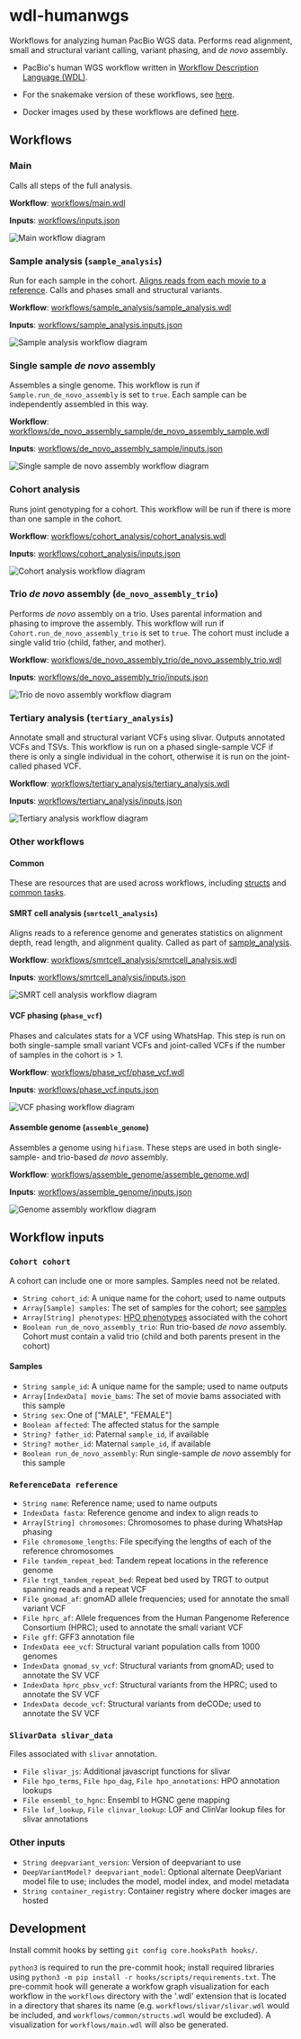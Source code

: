 # wdl-humanwgs

Workflows for analyzing human PacBio WGS data. Performs read alignment, small and structural variant calling, variant phasing, and _de novo_ assembly.


- PacBio's human WGS workflow written in [Workflow Description Language (WDL)](https://openwdl.org/).

- For the snakemake version of these workflows, see [here](https://github.com/PacificBiosciences/pb-human-wgs-workflow-snakemake).

- Docker images used by these workflows are defined [here](https://github.com/PacificBiosciences/wdl-dockerfiles).


## Workflows

### Main

Calls all steps of the full analysis.

**Workflow**: [workflows/main.wdl](workflows/main.wdl)

**Inputs**: [workflows/inputs.json](workflows/inputs.json)

![Main workflow diagram](workflows/main.graphviz.svg)


### Sample analysis (`sample_analysis`)

Run for each sample in the cohort. [Aligns reads from each movie to a reference](smrt-cell-analysis-smrtcell_analysis). Calls and phases small and structural variants.

**Workflow**: [workflows/sample_analysis/sample_analysis.wdl](workflows/sample_analysis/sample_analysis.wdl)

**Inputs**: [workflows/sample_analysis.inputs.json](workflows/sample_analysis/inputs.json)

![Sample analysis workflow diagram](workflows/sample_analysis/sample_analysis.graphviz.svg)


### Single sample _de novo_ assembly

Assembles a single genome. This workflow is run if `Sample.run_de_novo_assembly` is set to `true`. Each sample can be independently assembled in this way.

**Workflow**: [workflows/de_novo_assembly_sample/de_novo_assembly_sample.wdl](workflows/de_novo_assembly_sample/de_novo_assembly_sample.wdl)

**Inputs**: [workflows/de_novo_assembly_sample/inputs.json](workflows/de_novo_assembly_sample/inputs.json)

![Single sample _de novo_ assembly workflow diagram](workflows/de_novo_assembly_sample/de_novo_assembly_sample.graphviz.svg)


### Cohort analysis

Runs joint genotyping for a cohort. This workflow will be run if there is more than one sample in the cohort.

**Workflow**: [workflows/cohort_analysis/cohort_analysis.wdl](workflows/cohort_analysis/cohort_analysis.wdl)

**Inputs**: [workflows/cohort_analysis/inputs.json](workflows/cohort_analysis/inputs.json)

![Cohort analysis workflow diagram](workflows/cohort_analysis/cohort_analysis.graphviz.svg)


### Trio _de novo_ assembly (`de_novo_assembly_trio`)

Performs _de novo_ assembly on a trio. Uses parental information and phasing to improve the assembly. This workflow will run if `Cohort.run_de_novo_assembly_trio` is set to `true`. The cohort must include a single valid trio (child, father, and mother).

**Workflow**: [workflows/de_novo_assembly_trio/de_novo_assembly_trio.wdl](workflows/de_novo_assembly_trio/de_novo_assembly_trio.wdl)

**Inputs**: [workflows/de_novo_assembly_trio/inputs.json](workflows/de_novo_assembly_trio/inputs.json)

![Trio _de novo_ assembly workflow diagram](workflows/de_novo_assembly_trio/de_novo_assembly_trio.graphviz.svg)


### Tertiary analysis (`tertiary_analysis`)

Annotate small and structural variant VCFs using slivar. Outputs annotated VCFs and TSVs. This workflow is run on a phased single-sample VCF if there is only a single individual in the cohort, otherwise it is run on the joint-called phased VCF.

**Workflow**: [workflows/tertiary_analysis/tertiary_analysis.wdl](workflows/tertiary_analysis/tertiary_analysis.wdl)

**Inputs**: [workflows/tertiary_analysis/inputs.json](workflows/tertiary_analysis/inputs.json)

![Tertiary analysis workflow diagram](workflows/tertiary_analysis/tertiary_analysis.graphviz.svg)


### Other workflows

#### Common

These are resources that are used across workflows, including [structs](workflows/common/structs.wdl) and [common tasks](workflows/common/tasks).


#### SMRT cell analysis (`smrtcell_analysis`)

Aligns reads to a reference genome and generates statistics on alignment depth, read length, and alignment quality. Called as part of [sample_analysis](#sample-analysis-sample_analysis).

**Workflow**: [workflows/smrtcell_analysis/smrtcell_analysis.wdl](workflows/smrtcell_analysis/smrtcell_analysis.wdl)

**Inputs**: [workflows/smrtcell_analysis/inputs.json](workflows/smrtcell_analysis/inputs.json)

![SMRT cell analysis workflow diagram](workflows/smrtcell_analysis/smrtcell_analysis.graphviz.svg)


#### VCF phasing (`phase_vcf`)

Phases and calculates stats for a VCF using WhatsHap. This step is run on both single-sample small variant VCFs and joint-called VCFs if the number of samples in the cohort is > 1.

**Workflow**: [workflows/phase_vcf/phase_vcf.wdl](workflows/phase_vcf/phase_vcf.wdl)

**Inputs**: [workflows/phase_vcf.inputs.json](workflows/phase_vcf/inputs.json)

![VCF phasing workflow diagram](workflows/phase_vcf/phase_vcf.graphviz.svg)


#### Assemble genome (`assemble_genome`)

Assembles a genome using `hifiasm`. These steps are used in both single-sample- and trio-based _de novo_ assembly.

**Workflow**: [workflows/assemble_genome/assemble_genome.wdl](workflows/assemble_genome/assemble_genome.wdl)

**Inputs**: [workflows/assemble_genome/inputs.json](workflows/assemble_genome/inputs.json)

![Genome assembly workflow diagram](workflows/assemble_genome/assemble_genome.graphviz.svg)


## Workflow inputs

### `Cohort cohort`

A cohort can include one or more samples. Samples need not be related.

- `String cohort_id`: A unique name for the cohort; used to name outputs
- `Array[Sample] samples`: The set of samples for the cohort; see [samples](#samples)
- `Array[String] phenotypes`: [HPO phenotypes](https://hpo.jax.org/app/) associated with the cohort
- `Boolean run_de_novo_assembly_trio`: Run trio-based _de novo_ assembly. Cohort must contain a valid trio (child and both parents present in the cohort)


#### Samples

- `String sample_id`: A unique name for the sample; used to name outputs
- `Array[IndexData] movie_bams`: The set of movie bams associated with this sample
- `String sex`: One of ["MALE", "FEMALE"]
- `Boolean affected`: The affected status for the sample
- `String? father_id`: Paternal `sample_id`, if available
- `String? mother_id`: Maternal `sample_id`, if available
- `Boolean run_de_novo_assembly`: Run single-sample _de novo_ assembly for this sample


### `ReferenceData reference`

- `String name`: Reference name; used to name outputs
- `IndexData fasta`: Reference genome and index to align reads to
- `Array[String] chromosomes`: Chromosomes to phase during WhatsHap phasing
- `File chromosome_lengths`: File specifying the lengths of each of the reference chromosomes
- `File tandem_repeat_bed`: Tandem repeat locations in the reference genome
- `File trgt_tandem_repeat_bed`: Repeat bed used by TRGT to output spanning reads and a repeat VCF
- `File gnomad_af`: gnomAD allele frequencies; used for annotate the small variant VCF
- `File hprc_af`: Allele frequences from the Human Pangenome Reference Consortium (HPRC); used to annotate the small variant VCF
- `File gff`: GFF3 annotation file
- `IndexData eee_vcf`: Structural variant population calls from 1000 genomes
- `IndexData gnomad_sv_vcf`: Structural variants from gnomAD; used to annotate the SV VCF
- `IndexData hprc_pbsv_vcf`: Structural variants from the HPRC; used to annotate the SV VCF
- `IndexData decode_vcf`: Structural variants from deCODe; used to annotate the SV VCF


### `SlivarData slivar_data`

Files associated with `slivar` annotation.

- `File slivar_js`: Additional javascript functions for slivar
- `File hpo_terms`, `File hpo_dag`, `File hpo_annotations`: HPO annotation lookups
- `File ensembl_to_hgnc`: Ensembl to HGNC gene mapping
- `File lof_lookup`, `File clinvar_lookup`: LOF and ClinVar lookup files for slivar annotations


### Other inputs

- `String deepvariant_version`: Version of deepvariant to use
- `DeepVariantModel? deepvariant_model`: Optional alternate DeepVariant model file to use; includes the model, model index, and model metadata
- `String container_registry`: Container registry where docker images are hosted


## Development

Install commit hooks by setting `git config core.hooksPath hooks/`.

`python3` is required to run the pre-commit hook; install required libraries using `python3 -m pip install -r hooks/scripts/requirements.txt`.
The pre-commit hook will generate a workfow graph visualization for each workflow in the `workflows` directory with the '.wdl' extension that is located in a directory that shares its name (e.g. `workflows/slivar/slivar.wdl` would be included, and `workflows/common/structs.wdl` would be excluded). A visualization for `workflows/main.wdl` will also be generated.
